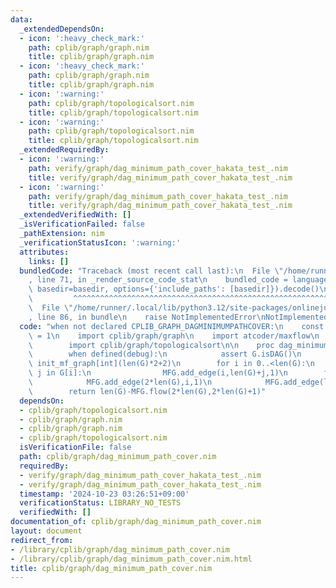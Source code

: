 ```yaml
---
data:
  _extendedDependsOn:
  - icon: ':heavy_check_mark:'
    path: cplib/graph/graph.nim
    title: cplib/graph/graph.nim
  - icon: ':heavy_check_mark:'
    path: cplib/graph/graph.nim
    title: cplib/graph/graph.nim
  - icon: ':warning:'
    path: cplib/graph/topologicalsort.nim
    title: cplib/graph/topologicalsort.nim
  - icon: ':warning:'
    path: cplib/graph/topologicalsort.nim
    title: cplib/graph/topologicalsort.nim
  _extendedRequiredBy:
  - icon: ':warning:'
    path: verify/graph/dag_minimum_path_cover_hakata_test_.nim
    title: verify/graph/dag_minimum_path_cover_hakata_test_.nim
  - icon: ':warning:'
    path: verify/graph/dag_minimum_path_cover_hakata_test_.nim
    title: verify/graph/dag_minimum_path_cover_hakata_test_.nim
  _extendedVerifiedWith: []
  _isVerificationFailed: false
  _pathExtension: nim
  _verificationStatusIcon: ':warning:'
  attributes:
    links: []
  bundledCode: "Traceback (most recent call last):\n  File \"/home/runner/.local/lib/python3.12/site-packages/onlinejudge_verify/documentation/build.py\"\
    , line 71, in _render_source_code_stat\n    bundled_code = language.bundle(stat.path,\
    \ basedir=basedir, options={'include_paths': [basedir]}).decode()\n          \
    \         ^^^^^^^^^^^^^^^^^^^^^^^^^^^^^^^^^^^^^^^^^^^^^^^^^^^^^^^^^^^^^^^^^^^^^^^^^^^^^^^^^\n\
    \  File \"/home/runner/.local/lib/python3.12/site-packages/onlinejudge_verify/languages/nim.py\"\
    , line 86, in bundle\n    raise NotImplementedError\nNotImplementedError\n"
  code: "when not declared CPLIB_GRAPH_DAGMINIMUMPATHCOVER:\n    const CPLIB_GRAPH_DAGMINIMUMPATHCOVER*\
    \ = 1\n    import cplib/graph/graph\n    import atcoder/maxflow\n    when defined(debug):\n\
    \        import cplib/graph/topologicalsort\n\n    proc dag_minimum_path_cover*(G:UnWeightedDirectedGraph):int=\n\
    \        when defined(debug):\n            assert G.isDAG()\n        var MFG =\
    \ init_mf_graph[int](len(G)*2+2)\n        for i in 0..<len(G):\n            for\
    \ j in G[i]:\n                MFG.add_edge(i,len(G)+j,1)\n        for i in 0..<len(G):\n\
    \            MFG.add_edge(2*len(G),i,1)\n            MFG.add_edge(len(G)+i,2*len(G)+1,1)\n\
    \        return len(G)-MFG.flow(2*len(G),2*len(G)+1)"
  dependsOn:
  - cplib/graph/topologicalsort.nim
  - cplib/graph/graph.nim
  - cplib/graph/graph.nim
  - cplib/graph/topologicalsort.nim
  isVerificationFile: false
  path: cplib/graph/dag_minimum_path_cover.nim
  requiredBy:
  - verify/graph/dag_minimum_path_cover_hakata_test_.nim
  - verify/graph/dag_minimum_path_cover_hakata_test_.nim
  timestamp: '2024-10-23 03:26:51+09:00'
  verificationStatus: LIBRARY_NO_TESTS
  verifiedWith: []
documentation_of: cplib/graph/dag_minimum_path_cover.nim
layout: document
redirect_from:
- /library/cplib/graph/dag_minimum_path_cover.nim
- /library/cplib/graph/dag_minimum_path_cover.nim.html
title: cplib/graph/dag_minimum_path_cover.nim
---
```


